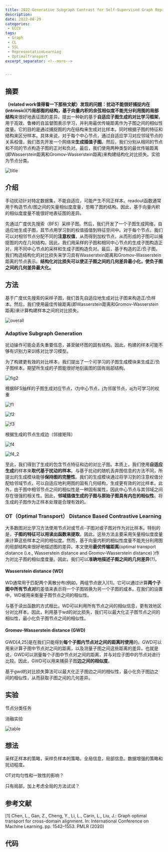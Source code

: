 ```yaml
---
title: 2022-Generative Subgraph Contrast for Self-Supervised Graph Representation Learning
description:
date: 2022-08-29
categories:
 - ECCV
tags:
 - Graph
 - CL
 - SSL
 - RepresentationLearning
 - OptimalTransport
excerpt_separator: <!--more--> 


---
```


## 摘要

**（related work值得看一下那些文献）**发现的问题：扰动不能很好捕捉内在(intrinsic)(?)**局部图**的结构，基于向量内积的余弦相似度不能充分利用图的**局部结构**来很好地表征图的差异。提出一种新的基于**自适应子图生成的对比学习框架**，用于高效、鲁棒的自监督图表示学习，并利用最优传输距离作为子图之间的相似性度量。它的目的是通过捕捉图的内在结构来生成对比样本，同时根据子图的特征和结构来区分样本。具体来说，对于每个中心节点，通过自适应学习对应邻域节点的关系权值，我们首先开发一个网络来**生成插值子图**。然后，我们分别从相同的节点和不同的节点构造子图的正对和负对。最后，我们使用两种类型的最优传输距离(即Wasserstein距离和Gromov-Wasserstein距离)来构建结构化对比损失。实验为节点分类。<!--more-->

![title](https://sunjc911.github.io/assets/images/GSC/title.png)

## 介绍

手动扰动针对特定数据集，不能自适应，可能产生不同正样本。readout函数通常用于构造节点/图之间的矢量相似度度量，忽略了图的结构。因此，基于向量内积的相似度度量不能很好地表征图的差异。

先通过广度优先搜索（BFS）采样子图。然后，我们开发了一个子图生成网络，自适应地生成子图，其节点用学习到的权值插值到特征空间中。对于每个节点，我们可以对相邻节点分配不同的**注意权值**，从而得到加权节点，从而形成的子图可以捕捉图的内在几何结构。因此，我们用采样的子图和相同中心节点的生成子图构造正对，用不同中心节点的采样和生成子图构造负对。最后，基于构造的正/负子图，我们构造结构化的对比损失来学习具有Wasserstein距离和Gromov-Wasserstein距离的节点表示。**结构化对比损失可以使正子图之间的几何差异最小化，使负子图之间的几何差异最大化。**

## 方法

基于广度优先搜索的采样子图，我们首先自适应地生成对比子图来构造正/负样本。然后，我们使用最佳传输距离(即Wasserstein距离和Gromov-Wasserstein距离)来计算构建样本之间的对比损失。

![overall](https://sunjc911.github.io/assets/images/GSC/overall.png)

### Adaptive Subgraph Generation

扰动操作可能会丢失重要信息，甚至破坏图的固有结构。因此，构建的样本可能不够有识别力来训练对比学习模型。

为了构建更有效的对比样本，我们提出了一个可学习的子图生成模块来生成正/负子图样本。期望所生成的子图能很好地刻画图的固有局部结构。

![fig2](https://sunjc911.github.io/assets/images/GSC/fig2.png)

根据BFS抽样的子图生成对应节点，i为中心节点，j为邻居节点，aj为可学习的权重

![f1](https://sunjc911.github.io/assets/images/GSC/f1.png)

![f2](https://sunjc911.github.io/assets/images/GSC/f2.png)

![f3](https://sunjc911.github.io/assets/images/GSC/f3.png)

根据生成的节点生成边（邻接矩阵）

![f4](https://sunjc911.github.io/assets/images/GSC/f4.png)

![f4_2](https://sunjc911.github.io/assets/images/GSC/f4_2.png)

至此，我们得到了生成的包含节点特征和边的对比子图。本质上，我们使用**自适应生成**的样本来**取代基于扰动的样本**。与基于扰动的随机丢弃图信息的方法不同，所提出的生成模块能够**保持图的完整性**。我们的生成模块通过将学习到的注意权值分配给邻域节点，可以自适应地利用图的固有几何结构，生成更有效的对比样本。此外，由于图中相邻节点之间的相似性是一种固有属性，因此中心节点与其邻域之间存在很强的相关性。因此，**邻域插值生成的子图与原始子图具有内在的相似性**。将生成的子图作为正样本处理是合理有效的。

### OT（Optimal Transport） Distance Based Contrastive Learning

大多数图对比学习方法使用节点对或节点-子图对或子图对作为对比样本。特别的是，**子图的特征可以用读出函数来提取**。因此，这些方法主要采用矢量相似度度量来计算这些样本之间的相似度。然而，基于向量内积的相似性度量不能充分利用图的局部结构来很好地描述图的差异。本文使用**最优传输距离**(optimal transport distance (i.e., Wasserstein distance and Gromov-Wasserstein
distance) )作为对比子图的相似度度量。因此，我们可以**准确地描述子图之间的几何差异**(?)。

#### Wasserstein distance (WD)

WD通常用于匹配两个离散分布(例如，两组节点嵌入)[1]。它可以通过计算**两个子图中所有节点对**的差值来表示将一个子图转换为另一个子图的成本。在我们的设置中，WD被用来衡量子图节点之间的相似性。

与基于读出函数的方式相比，WD可以利用所有节点之间的相似信息，更有效地区分对比样本。因此，利用基于wd的对比损失，我们可以最大化正子图节点之间的相似性，最小化负子图节点之间的相似性。

#### Gromov-Wasserstein distance (GWD)

GWD[4,25]是在我们只能得到**每个子图内节点对之间的距离时使用**的。GWD可以用来计算子图中节点对之间的距离，以及测量子图之间这些距离的差异。也就是说，GWD可以测量每个子图中节点对之间的距离，并与对应子图中的节点对进行比较。因此，GWD可以用来捕获子图**边之间的相似度**。

基于gwd的对比损失算法可以最大化正子图边之间的相似性，最小化负子图边之间的相似性，从而获取子图之间的几何差异。

## 实验

节点分类任务

消融实验

![table](https://sunjc911.github.io/assets/images/GSC/table.png)

## 想法

采样正样本的策略，采样负样本的策略，全局信息，局部信息。数据增强的策略和扰动程度。

OT对均匀性和一致性的影响？

只有局部，加上考虑全局的方法试试？

## 参考文献

[1] Chen, L., Gan, Z., Cheng, Y., Li, L., Carin, L., Liu, J.: Graph optimal transport for cross-domain alignment. In: International Conference on Machine Learning. pp. 1542–1553. PMLR (2020)

## 代码

